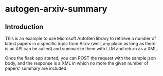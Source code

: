 # autogen-arxiv-summary

## Introduction

This is an example to use Microsoft AutoGen library to retrieve a number of latest papers in a specific topic from Arxiv (well, any place as long as there is an API can be called) and summarize them with LLM and return as a XML. 

Once the flask app started, you can POST the request with the sample json body, and the response is a XML in which no more the given number of papers' summary are included.
